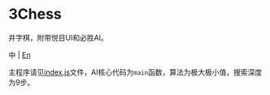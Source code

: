 # 3Chess
井字棋，附带悦目UI和必胜AI。

中 | [En](README.en.md)

主程序请见[index.js](index.js)文件，AI核心代码为`main`函数，算法为极大极小值，搜索深度为9步。
